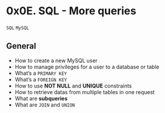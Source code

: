 # 0x0E. SQL - More queries

`SQL`  `MySQL`

## **General**

- How to create a new MySQL user
- How to manage privileges for a user to a database or table
- What’s a `PRIMARY KEY`
- What’s a `FOREIGN KEY`
- How to use __**NOT NULL**__ and __**UNIQUE**__ constraints
- How to retrieve datas from multiple tables in one request
- What are __**subqueries**__
- What are `JOIN` and `UNION`
